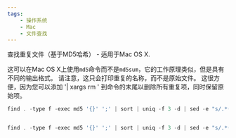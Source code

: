 ```yaml
---
tags:
    - 操作系统
    - Mac
    - 文件查找
---
```


查找重复文件（基于MD5哈希） - 适用于Mac OS X.

这可以在Mac OS X上使用`md5`命令而不是`md5sum`，它的工作原理类似，但是具有不同的输出格式。
请注意，这只会打印重复的名称，而不是原始文件。
这很方便，因为您可以添加 '| xargs rm ' 到命令的末尾以删除所有重复项，同时保留原始项。



```javascript
find . -type f -exec md5 '{}' ';' | sort | uniq -f 3 -d | sed -e "s/.*(\(.*\)).*/\1/" 


find . -type f -exec md5 '{}' ';' | sort | uniq -f 3 -d | sed -e "s/.*(\(.*\)).*/\1/" | xargs rm 

```



